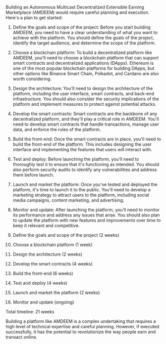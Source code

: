 Building an Autonomous Multicast Decentralized Extensible Earning Marketplace (AMDEEM) would require careful planning and execution. Here's a plan to get started:

1. Define the goals and scope of the project: Before you start building AMDEEM, you need to have a clear understanding of what you want to achieve with the platform. You should define the goals of the project, identify the target audience, and determine the scope of the platform.
2. Choose a blockchain platform: To build a decentralized platform like AMDEEM, you'll need to choose a blockchain platform that can support smart contracts and decentralized applications (DApps). Ethereum is one of the most popular blockchain platforms for building DApps, but other options like Binance Smart Chain, Polkadot, and Cardano are also worth considering.
3. Design the architecture: You'll need to design the architecture of the platform, including the user interface, smart contracts, and back-end infrastructure. You should also consider the security implications of the platform and implement measures to protect against potential attacks.
4. Develop the smart contracts: Smart contracts are the backbone of any decentralized platform, and they'll play a critical role in AMDEEM. You'll need to develop smart contracts that handle transactions, manage user data, and enforce the rules of the platform.
5. Build the front-end: Once the smart contracts are in place, you'll need to build the front-end of the platform. This includes designing the user interface and implementing the features that users will interact with.
6. Test and deploy: Before launching the platform, you'll need to thoroughly test it to ensure that it's functioning as intended. You should also perform security audits to identify any vulnerabilities and address them before launch.
7. Launch and market the platform: Once you've tested and deployed the platform, it's time to launch it to the public. You'll need to develop a marketing strategy to attract users to the platform, including social media campaigns, content marketing, and advertising.
8. Monitor and update: After launching the platform, you'll need to monitor its performance and address any issues that arise. You should also plan to update the platform with new features and improvements over time to keep it relevant and competitive.

1. Define the goals and scope of the project (2 weeks)
2. Choose a blockchain platform (1 week)
3. Design the architecture (2 weeks)
4. Develop the smart contracts (4 weeks)
5. Build the front-end (6 weeks)
6. Test and deploy (4 weeks)
7. Launch and market the platform (2 weeks)
8. Monitor and update (ongoing)

Total timeline: 21 weeks

Building a platform like AMDEEM is a complex undertaking that requires a high level of technical expertise and careful planning. However, if executed successfully, it has the potential to revolutionize the way people earn and transact online.
